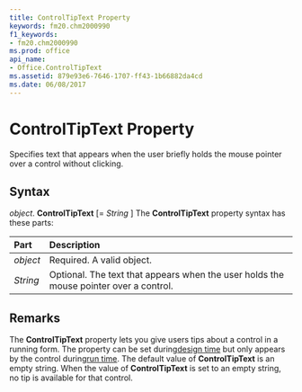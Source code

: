 ```yaml
---
title: ControlTipText Property
keywords: fm20.chm2000990
f1_keywords:
- fm20.chm2000990
ms.prod: office
api_name:
- Office.ControlTipText
ms.assetid: 879e93e6-7646-1707-ff43-1b66882da4cd
ms.date: 06/08/2017
---
```



# ControlTipText Property



Specifies text that appears when the user briefly holds the mouse pointer over a control without clicking.

## Syntax

_object_. **ControlTipText** [= _String_ ]
The  **ControlTipText** property syntax has these parts:


|**Part**|**Description**|
|:-----|:-----|
| _object_|Required. A valid object.|
| _String_|Optional. The text that appears when the user holds the mouse pointer over a control.|

## Remarks

The  **ControlTipText** property lets you give users tips about a control in a running form. The property can be set during[design time](../../Glossary/vbe-glossary.md) but only appears by the control during[run time](../../Glossary/vbe-glossary.md).
The default value of  **ControlTipText** is an empty string. When the value of **ControlTipText** is set to an empty string, no tip is available for that control.

